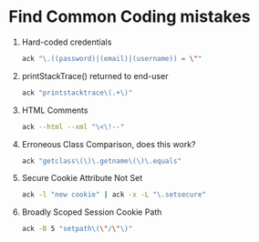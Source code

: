 # Find Common Coding mistakes
1. Hard-coded credentials
	```bash
	ack "\.((password)|(email)|(username)) = \""
	```
2. printStackTrace() returned to end-user
	```bash
	ack "printstacktrace\(.+\)"
	```
3. HTML Comments
	```bash
	ack --html --xml "\<\!--"
	```
4. Erroneous Class Comparison, does this work?
	```bash
	ack "getclass\(\)\.getname\(\)\.equals"
	```
5. Secure Cookie Attribute Not Set
	```bash
	ack -l "new cookie" | ack -x -L "\.setsecure"
	```
6. Broadly Scoped Session Cookie Path
	```bash
	ack -B 5 "setpath\(\"/\"\)"
	```

